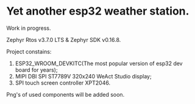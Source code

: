 # Yet another esp32 weather station.

Work in progress.

Zephyr Rtos v3.7.0 LTS & Zephyr SDK v0.16.8.

Project constains:
1. ESP32_WROOM_DEVKITC(The most popular version of esp32 dev board for years);
2. MIPI DBI SPI ST7789V 320x240 WeAct Studio display;
3. SPI touch screen controller XPT2046.

Png's of used components will be added soon.
